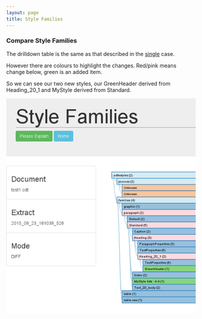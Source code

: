 ```yaml
---
layout: page
title: Style Families
---
```

### Compare Style Families

The drilldown table is the same as that described in the [single](StyleFamiliesSingle.html) case.

However there are colours to highlight the changes. Red/pink means change below, green is an added item.

So we can see our two new styles, our GreenHeader derived from Heading_20_1 and MyStyle derived from Standard.

![styles](images/greenHeaderStylesDiff.png)
